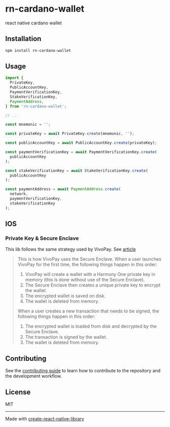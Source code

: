 # rn-cardano-wallet

react native cardano wallet

## Installation

```sh
npm install rn-cardano-wallet
```

## Usage

```js
import {
  PrivateKey,
  PublicAccountKey,
  PaymentVerificationKey,
  StakeVerificationKey,
  PaymentAddress,
} from 'rn-cardano-wallet';

// ...

const mnemonic = '';

const privateKey = await PrivateKey.create(mnemonic, '');

const publicAccountKey = await PublicAccountKey.create(privateKey);

const paymentVerificationKey = await PaymentVerificationKey.create(
  publicAccountKey
);

const stakeVerificationKey = await StakeVerificationKey.create(
  publicAccountKey
);

const paymentAddress = await PaymentAddress.create(
  network,
  paymentVerificationKey,
  stakeVerificationKey
);
```

## IOS

### Private Key & Secure Enclave

This lib follows the same strategy used by VivoPay. See [article](https://medium.com/coinmonks/how-we-created-an-insanely-secure-crypto-wallet-617917063a06#:~:text=The%20Secure%20Enclave%20is%20a,cannot%20leave%20the%20Secure%20Enclave.)

> This is how VivoPay uses the Secure Enclave. When a user launches
> VivoPay for the first time, the following things happen in this order:
>
> 1.  VivoPay will create a wallet with a Harmony One private key in memory (this is done without use of the Secure Enclave).
> 2.  The Secure Enclave then creates a unique private key to encrypt the wallet.
> 3.  The encrypted wallet is saved on disk.
> 4.  The wallet is deleted from memory.
>
> When a user creates a new transaction that needs to be signed, the
> following things happen in this order:
>
> 1.  The encrypted wallet is loaded from disk and decrypted by the Secure Enclave.
> 2.  The transaction is signed by the wallet.
> 3.  The wallet is deleted from memory.

## Contributing

See the [contributing guide](CONTRIBUTING.md) to learn how to contribute to the repository and the development workflow.

## License

MIT

---

Made with [create-react-native-library](https://github.com/callstack/react-native-builder-bob)
